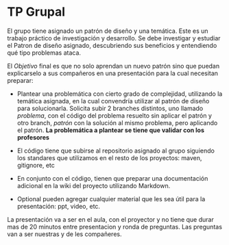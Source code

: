 # TP Grupal

El grupo tiene asignado un patrón de diseño y una temática.
Este es un trabajo práctico de investigación y desarrollo. Se debe investigar y estudiar el Patron de diseño asignado, descubriendo sus beneficios y entendiendo qué tipo problemas ataca.

El *Objetivo* final es que no solo aprendan un nuevo patrón sino que puedan explicarselo a sus compañeros en una presentación para la cual necesitan preparar:

* Plantear una problemática con cierto grado de complejidad, utilizando la temática asignada, en la cual convendría utilizar al patrón de diseño para solucionarla.
Solicita subir 2 branches distintos, uno llamado *problema*, con el código del problema resuelto sin aplicar el patrón y otro branch, *patrón* con la solución al mismo problema, pero aplicando el patrón.
**La problemática a plantear se tiene que validar con los profesores**

* El código tiene que subirse al repositorio asignado al grupo siguiendo los standares que utilizamos en el resto de los proyectos: maven, gitignore, etc

* En conjunto con el código, tienen que preparar una documentación adicional en la wiki del proyecto utilizando Markdown.

* Optional pueden agregar cualquier material que les sea útil para la presentación: ppt, video, etc.

La presentación va a ser en el aula, con el proyector y no tiene que durar mas de 20 minutos entre presentacion y ronda de preguntas.
Las preguntas van a ser nuestras y de les compañeres.
